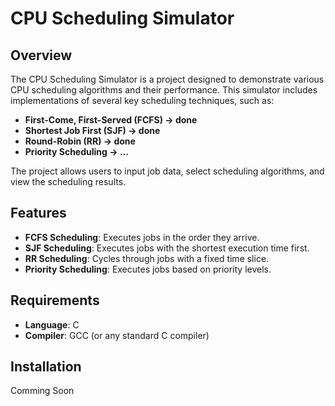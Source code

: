 # CPU Scheduling Simulator

## Overview

The CPU Scheduling Simulator is a project designed to demonstrate various CPU scheduling algorithms and their performance. This simulator includes implementations of several key scheduling techniques, such as:

- **First-Come, First-Served (FCFS) -> done**
- **Shortest Job First (SJF) -> done**
- **Round-Robin (RR) -> done**
- **Priority Scheduling -> ...**

The project allows users to input job data, select scheduling algorithms, and view the scheduling results.

## Features

- **FCFS Scheduling**: Executes jobs in the order they arrive.
- **SJF Scheduling**: Executes jobs with the shortest execution time first.
- **RR Scheduling**: Cycles through jobs with a fixed time slice.
- **Priority Scheduling**: Executes jobs based on priority levels.

## Requirements

- **Language**: C
- **Compiler**: GCC (or any standard C compiler)

## Installation

Comming Soon

 
